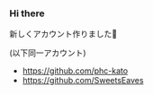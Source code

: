 ### Hi there 
新しくアカウント作りました👋

(以下同一アカウント)
- https://github.com/phc-kato
- https://github.com/SweetsEaves
<!--
**hisashi-kato-v2/hisashi-kato-v2** is a ✨ _special_ ✨ repository because its `README.md` (this file) appears on your GitHub profile.

-- プロファイル
[![Top Langs](https://github-readme-stats.vercel.app/api/top-langs/?username=hisashi-kato-v2&layout=compact
)](https://github.com/anuraghazra/github-readme-stats)
[![Anurag's GitHub stats](https://github-readme-stats.vercel.app/api?username=hisashi-kato-v2)](https://github.com/anuraghazra/github-readme-stats)
[![trophy](https://github-profile-trophy.vercel.app/?username=hisashi-kato-v2)](https://github.com/hisashi-kato-v2/github-profile-trophy)

Here are some ideas to get you started:

- 🔭 I’m currently working on ...
- 🌱 I’m currently learning ...
- 👯 I’m looking to collaborate on ...
- 🤔 I’m looking for help with ...
- 💬 Ask me about ...
- 📫 How to reach me: ...
- 😄 Pronouns: ...
- ⚡ Fun fact: ...
-->
